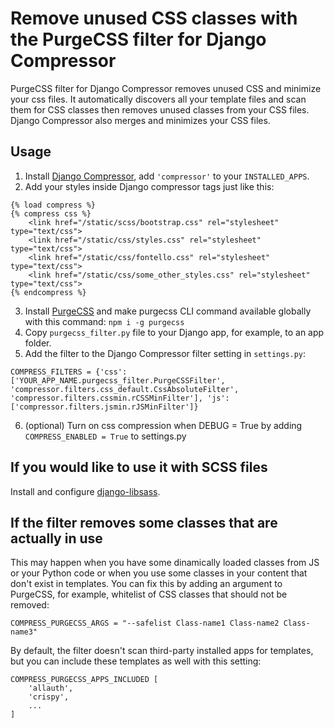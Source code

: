 # Remove unused CSS classes with the PurgeCSS filter for Django Compressor
PurgeCSS filter for Django Compressor removes unused CSS and minimize your css files. It automatically discovers all your template files and scan them for CSS classes then removes unused classes from your CSS files. Django Compressor also merges and minimizes your CSS files.

## Usage

1. Install [Django Compressor](https://django-compressor.readthedocs.io/en/stable/quickstart.html#installation), add `'compressor'` to your `INSTALLED_APPS`.
2. Add your styles inside Django compressor tags just like this:
```
{% load compress %}
{% compress css %}
    <link href="/static/scss/bootstrap.css" rel="stylesheet" type="text/css">
    <link href="/static/css/styles.css" rel="stylesheet" type="text/css">
    <link href="/static/css/fontello.css" rel="stylesheet" type="text/css">
    <link href="/static/css/some_other_styles.css" rel="stylesheet" type="text/css">
{% endcompress %}
```
3. Install [PurgeCSS](https://purgecss.com/getting-started.html) and make purgecss CLI command available globally with this command: `npm i -g purgecss`
4. Copy `purgecss_filter.py` file to your Django app, for example, to an app folder.
5. Add the filter to the Django Compressor filter setting in `settings.py`:
```
COMPRESS_FILTERS = {'css': ['YOUR_APP_NAME.purgecss_filter.PurgeCSSFilter', 'compressor.filters.css_default.CssAbsoluteFilter', 'compressor.filters.cssmin.rCSSMinFilter'], 'js': ['compressor.filters.jsmin.rJSMinFilter']}
```
6. (optional) Turn on css compression when DEBUG = True by adding `COMPRESS_ENABLED = True` to settings.py

## If you would like to use it with SCSS files

Install and configure [django-libsass](https://github.com/torchbox/django-libsass).

## If the filter removes some classes that are actually in use

This may happen when you have some dinamically loaded classes from JS or your Python code or when you use some classes in your content that don't exist in templates. You can fix this by adding an argument to PurgeCSS, for example, whitelist of CSS classes that should not be removed:
```
COMPRESS_PURGECSS_ARGS = "--safelist Class-name1 Class-name2 Class-name3"
```
By default, the filter doesn't scan third-party installed apps for templates, but you can include these templates as well with this setting:
```
COMPRESS_PURGECSS_APPS_INCLUDED [
    'allauth',
    'crispy',
    ...
]
```
